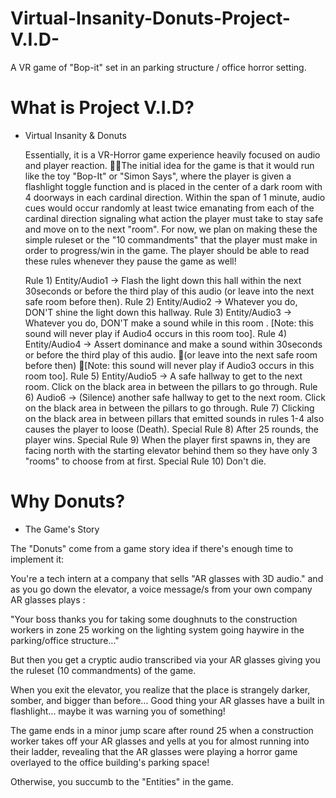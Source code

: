 # Virtual-Insanity-Donuts-Project-V.I.D-
A VR game of "Bop-it" set in an parking structure / office horror setting.

# What is Project V.I.D?  
- Virtual Insanity & Donuts  

  Essentially, it is a VR-Horror game experience heavily focused on audio and player reaction. The initial idea for the game is that it would run like the toy "Bop-It" or "Simon Says", where the player is given a flashlight toggle function and is placed in the center of a dark room with 4 doorways in each cardinal direction. Within the span of 1 minute, audio cues would occur randomly at least twice emanating from each of the cardinal direction signaling what action the player must take to stay safe and move on to the next "room". For now, we plan on making these the simple ruleset or the "10 commandments" that the player must make in order to progress/win in the game. The player should be able to read these rules whenever they pause the game as well!

  Rule 1) Entity/Audio1 -> Flash the light down this hall within the next 30seconds or before the third play of this audio (or leave into the next safe room before then).
  Rule 2) Entity/Audio2 -> Whatever you do, DON'T shine the light down this hallway.
  Rule 3) Entity/Audio3 -> Whatever you do, DON'T make a sound while in this room .
  [Note: this sound will never play if Audio4 occurs in this room too].
  Rule 4) Entity/Audio4 -> Assert dominance and make a sound within 30seconds or before the third play of this audio. (or leave into the next safe room before then) [Note: this sound will never play if Audio3 occurs in this room too].
  Rule 5)  Entity/Audio5 -> A safe hallway to get to the next room. Click on the black area in between the pillars to go through.
  Rule 6) Audio6 -> (Silence) another safe hallway to get to the next room. Click on the black area in between the pillars to go through.
  Rule 7) Clicking on the black area in between pillars that emitted sounds in rules 1-4 also causes the player to loose (Death).
  Special Rule 8) After 25 rounds, the player wins.
  Special Rule 9) When the player first spawns in, they are facing north with the starting elevator behind them so they have only 3 "rooms" to choose from at first.
  Special Rule 10)  Don't die.

# Why Donuts?
- The Game's Story

The "Donuts" come from a game story idea if there's enough time to implement it:

You're a tech intern at a company that sells "AR glasses with 3D audio." and as you go down the elevator, a voice message/s from your own company AR glasses plays :

"Your boss thanks you for taking some doughnuts to the construction workers in zone 25 working on the lighting system going haywire in the parking/office structure..."

But then you get a cryptic audio transcribed via your AR glasses giving you the ruleset (10 commandments) of the game.

When you exit the elevator, you realize that the place is strangely darker, somber, and bigger than before... 
Good thing your AR glasses have a built in flashlight... maybe it was warning you of something!

The game ends in a minor jump scare after round 25 when a construction worker takes off your AR glasses and yells at you for almost running into their ladder, revealing that the AR glasses were playing a horror game overlayed to the office building's parking space!

Otherwise, you succumb to the "Entities" in the game.
